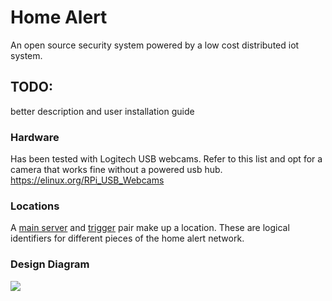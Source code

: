 # Home Alert

An open source security system powered by a low cost distributed iot system.

## TODO:

better description and user installation guide

### Hardware
Has been tested with Logitech USB webcams. Refer to this list and opt for a camera that works fine without a powered usb hub.
https://elinux.org/RPi_USB_Webcams
### Locations

A [main server](./main-server/README.md) and [trigger](./trigger/README.md) pair make up a location. These are logical identifiers for different pieces of the home alert network.


### Design Diagram

![](https://docs.google.com/drawings/d/e/2PACX-1vSEVFTtqQK6O_ZhOK2cQsX6Z9cOhI2-P0edLwlsttmLBTdILeRkZJulocc0ExMeHQ3qqyrDxjxTxg7x/pub?w=1440&h=1080)
